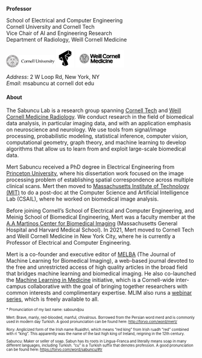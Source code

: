 **Professor**

School of Electrical and Computer Engineering \
Cornell University and Cornell Tech \
Vice Chair of AI and Engineering Research \
Department of Radiology, Weill Cornell Medicine \
\
<a href="#page-top"><img src="static/assets/img/logo_cornell.png" style="width: 8rem;"></a>
<a href="#page-top"><img src="static/assets/img/logo_tech.png" style="width: 3rem;"></a>
<a href="#page-top"><img src="static/assets/img/logo_wcm.png" style="width: 8rem;"></a>

_Address_: 2 W Loop Rd, New York, NY \
_Email_: msabuncu at cornell dot edu

#### About

The Sabuncu Lab is a research group spanning [Cornell Tech](https://tech.cornell.edu/) and [Weill Cornell Medicine Radiology](https://radiology.weill.cornell.edu/). We conduct research in the field of biomedical data analysis, in particular imaging data, and with an application emphasis on neuroscience and neurology. We use tools from signal/image processing, probabilistic modeling, statistical inference, computer vision, computational geometry, graph theory, and machine learning to develop algorithms that allow us to learn from and exploit large-scale biomedical data.

Mert Sabuncu received a PhD degree in Electrical Engineering from [Princeton University](https://ece.princeton.edu/), where his dissertation work focused on the image processing problem of establishing spatial correspondence across multiple clinical scans. Mert then moved to [Massachusetts Institute of Technology (MIT)](https://www.csail.mit.edu/) to do a post-doc at the Computer Science and Artificial Intelligence Lab (CSAIL), where he worked on biomedical image analysis.

Before joining Cornell’s School of Electrical and Computer Engineering, and Meinig School of Biomedical Engineering, Mert was a faculty member at the [A.A Martinos Center for Biomedical Imaging](https://www.martinos.org/) (Massachusetts General Hospital and Harvard Medical School). In 2021, Mert moved to Cornell Tech and Weill Cornell Medicine in New York City, where he is currently a Professor of Electrical and Computer Engineering.

Mert is a co-founder and executive editor of [MELBA](https://www.melba-journal.org/) (The Journal of Machine Learning for Biomedical Imaging), a web-based journal devoted to the free and unrestricted access of high quality articles in the broad field that bridges machine learning and biomedical imaging. He also co-launched the [Machine Learning in Medicine](https://www.mlim-cornell.club/) initiative, which is a Cornell-wide inter-campus collaborative with the goal of bringing together researchers with common interests and complimentary expertise. MLIM also runs a [webinar series](https://www.mlim-cornell.club/virtual-seminar-series), which is freely available to all.

<sub>
    <sup>
        <p>* Pronunciation of my last name: saboundjou</p>
        <p>Mert: Brave, manly, red-blooded, manful, chivalrous. Borrowed from the Persian word merd and is commonly used in modern day Turkish. A good pronunciation can be found here: <a href="http://forvo.com/word/mert/">http://forvo.com/word/mert/</a></p>
        <p>Rory: Anglicized form of the Irish name Ruaidhri, which means “red king” from Irish ruadh “red” combined with rí “king”. This apparently was the name of the last high king of Ireland, reigning in the 12th century.</p>
        <p>Sabuncu: Maker or seller of soap. Sabun has its roots in Lingua-Franca and literally means soap in many different languages, including Turkish. “cu” is a Turkish suffix that denotes profession. A good pronunciation can be found here: <a href="https://forvo.com/word/sabuncu/#tr">https://forvo.com/word/sabuncu/#tr</a></p>
    </sup>
</sub>
